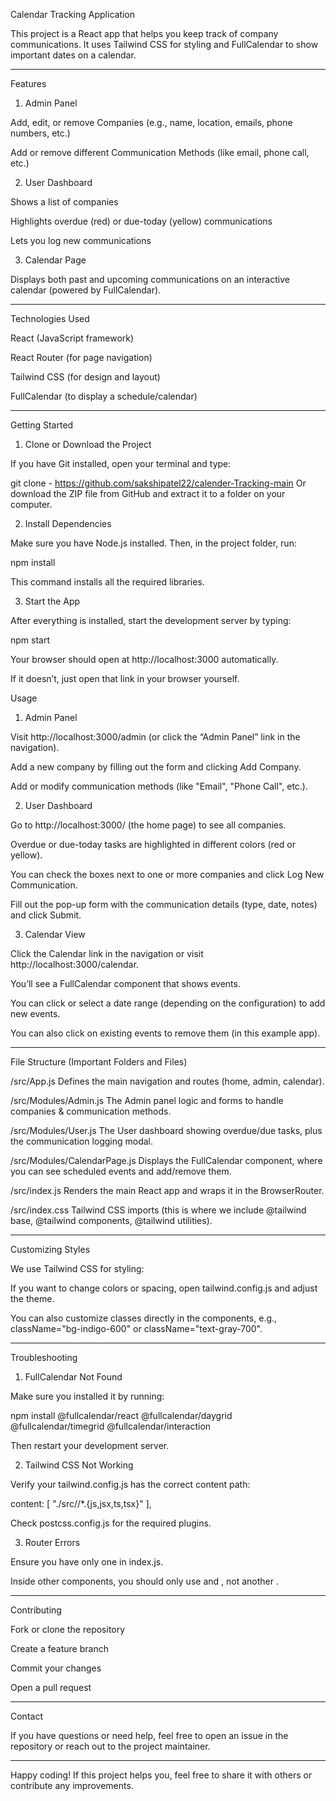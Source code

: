 Calendar Tracking Application

This project is a React app that helps you keep track of company communications. It uses Tailwind CSS for styling and FullCalendar to show important dates on a calendar.


---

Features

1. Admin Panel

Add, edit, or remove Companies (e.g., name, location, emails, phone numbers, etc.)

Add or remove different Communication Methods (like email, phone call, etc.)



2. User Dashboard

Shows a list of companies

Highlights overdue (red) or due-today (yellow) communications

Lets you log new communications



3. Calendar Page

Displays both past and upcoming communications on an interactive calendar (powered by FullCalendar).





---

Technologies Used

React (JavaScript framework)

React Router (for page navigation)

Tailwind CSS (for design and layout)

FullCalendar (to display a schedule/calendar)



---

Getting Started

1. Clone or Download the Project

If you have Git installed, open your terminal and type:

git clone - https://github.com/sakshipatel22/calender-Tracking-main
Or download the ZIP file from GitHub and extract it to a folder on your computer.


2. Install Dependencies

Make sure you have Node.js installed. Then, in the project folder, run:

npm install

This command installs all the required libraries.

3. Start the App

After everything is installed, start the development server by typing:

npm start

Your browser should open at http://localhost:3000 automatically.

If it doesn’t, just open that link in your browser yourself.

Usage

1. Admin Panel

Visit http://localhost:3000/admin (or click the “Admin Panel” link in the navigation).

Add a new company by filling out the form and clicking Add Company.

Add or modify communication methods (like "Email", "Phone Call", etc.).



2. User Dashboard

Go to http://localhost:3000/ (the home page) to see all companies.

Overdue or due-today tasks are highlighted in different colors (red or yellow).

You can check the boxes next to one or more companies and click Log New Communication.

Fill out the pop-up form with the communication details (type, date, notes) and click Submit.



3. Calendar View

Click the Calendar link in the navigation or visit http://localhost:3000/calendar.

You’ll see a FullCalendar component that shows events.

You can click or select a date range (depending on the configuration) to add new events.

You can also click on existing events to remove them (in this example app).





---

File Structure (Important Folders and Files)

/src/App.js
Defines the main navigation and routes (home, admin, calendar).

/src/Modules/Admin.js
The Admin panel logic and forms to handle companies & communication methods.

/src/Modules/User.js
The User dashboard showing overdue/due tasks, plus the communication logging modal.

/src/Modules/CalendarPage.js
Displays the FullCalendar component, where you can see scheduled events and add/remove them.

/src/index.js
Renders the main React app and wraps it in the BrowserRouter.

/src/index.css
Tailwind CSS imports (this is where we include @tailwind base, @tailwind components, @tailwind utilities).



---

Customizing Styles

We use Tailwind CSS for styling:

If you want to change colors or spacing, open tailwind.config.js and adjust the theme.

You can also customize classes directly in the components, e.g., className="bg-indigo-600" or className="text-gray-700".



---

Troubleshooting

1. FullCalendar Not Found

Make sure you installed it by running:

npm install @fullcalendar/react @fullcalendar/daygrid @fullcalendar/timegrid @fullcalendar/interaction

Then restart your development server.



2. Tailwind CSS Not Working

Verify your tailwind.config.js has the correct content path:

content: [
  "./src//*.{js,jsx,ts,tsx}"
],

Check postcss.config.js for the required plugins.



3. Router Errors

Ensure you have only one <BrowserRouter> in index.js.

Inside other components, you should only use <Routes> and <Route>, not another <BrowserRouter>.





---

Contributing

Fork or clone the repository

Create a feature branch

Commit your changes

Open a pull request



---

Contact

If you have questions or need help, feel free to open an issue in the repository or reach out to the project maintainer.



---

Happy coding! If this project helps you, feel free to share it with others or contribute any improvements.
